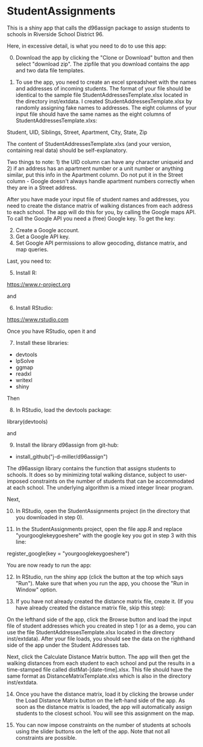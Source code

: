 # StudentAssignments

This is a shiny app that calls the d96assign package to assign students to schools in Riverside School District 96. 

Here, in excessive detail, is what you need to do to use this app: 

0. Download the app by clicking the "Clone or Download" button and then select "download zip". The zipfile that you download contains the app and two data file templates.   

1. To use the app, you need to create an excel spreadsheet with the names and addresses of incoming students. The format of your file should be identical to the sample file StudentAddressesTemplate.xlsx located in the directory inst/extdata. I created StudentAddressesTemplate.xlsx by randomly assigning fake names to addresses. The eight columns of your input file should have the same names as the eight columns of StudentAddressesTemplate.xlxs: 

Student,    UID,    Siblings,    Street,    Apartment,    City,    State,    Zip

The content of StudentAddressesTemplate.xlxs (and your version, containing real data) should be self-explanatory. 

Two things to note: 1) the UID column can have any character uniqueid and 2) if an address has an apartment number or a unit number or anything similar, put this info in the Apartment column. Do not put it in the Street column - Google doesn't always handle apartment numbers correctly when they are in a Street address.   

After you have made your input file of student names and addresses, you need to create the distance matrix of walking distances from each address to each school. The app will do this for you, by calling the Google maps API.  To call the Google API  you need a (free) Google key. To get the key:   

2. Create a Google account.
3. Get a Google API key.
4. Set Google API permissions to allow geocoding, distance matrix, and map queries.

Last, you need to: 

5. Install R: 

https://www.r-project.org

and 

6. Install RStudio:

https://www.rstudio.com

Once you have RStudio, open it and 

7. Install these libraries:

  - devtools
  - lpSolve
  - ggmap
  - readxl
  - writexl
  - shiny
  
Then 

8. In RStudio, load the devtools package:

  library(devtools)
  
and 

9. Install the library d96assign from git-hub:

  - install_github("j-d-miller/d96assign")
  
The d96assign library contains the function that assigns students to schools. It does so by minimizing total walking distance, subject to user-imposed constraints on the number of students that can be accommodated at each school. The underlying algorithm is a mixed integer linear program. 
  
Next,  

10. In RStudio, open the StudentAssignments project (in the directory that you downloaded in step 0).  

11. In the StudentAssignments project, open the file app.R and replace "yourgooglekeygoeshere" with the google key you got in step 3 with this line: 

register_google(key = "yourgooglekeygoeshere") 

You are now ready to run the app: 

12. In RStudio, run the shiny app (click the button at the top which says "Run"). Make sure that when you run the app, you choose the "Run in Window" option. 

13. If you have not already created the distance matrix file, create it. (If you have already created the distance matrix file, skip this step):

On the lefthand side of the app, click the Browse button and load the input file of student addresses which you created in step 1 (or as a demo, you can use the file StudentAddressesTemplate.xlsx located in the directory inst/extdata). After your file loads, you should see the data on the righthand side of the app under the Student Addresses tab. 

Next, click the Calculate Distance Matrix button. The app will then get the walking distances from each student to each school and put the results in a time-stamped file called distMat-[date-time].xlsx. This file should have the same format as DistanceMatrixTemplate.xlxs which is also in the directory inst/extdata.

14. Once you have the distance matrix, load it by clicking the browse under the Load Distance Matrix button on the left-hand side of the app. As soon as the distance matrix is loaded, the app will automatically assign students to the closest school. You will see this assignment on the map. 

15. You can now impose constraints on the number of students at schools using the slider buttons on the left of the app. Note that not all constraints are possible. 


